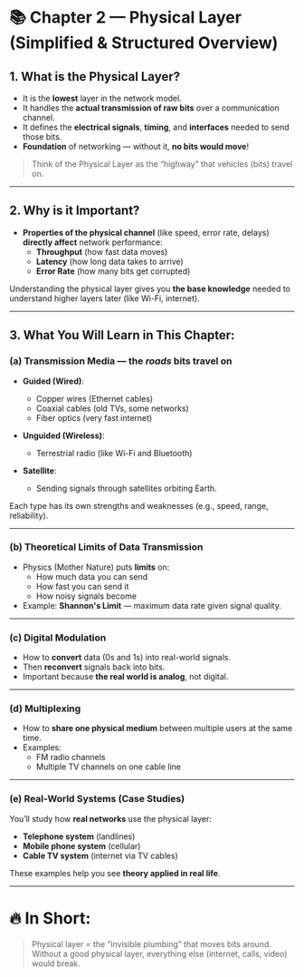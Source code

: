# 📚 Chapter 2 — Physical Layer (Simplified & Structured Overview)

## 1. What is the Physical Layer?
- It is the **lowest** layer in the network model.
- It handles the **actual transmission of raw bits** over a communication channel.
- It defines the **electrical signals**, **timing**, and **interfaces** needed to send those bits.
- **Foundation** of networking — without it, **no bits would move**!

> Think of the Physical Layer as the “highway” that vehicles (bits) travel on.

---

## 2. Why is it Important?
- **Properties of the physical channel** (like speed, error rate, delays) **directly affect** network performance:
  - **Throughput** (how fast data moves)
  - **Latency** (how long data takes to arrive)
  - **Error Rate** (how many bits get corrupted)

Understanding the physical layer gives you **the base knowledge** needed to understand higher layers later (like Wi-Fi, internet).

---

## 3. What You Will Learn in This Chapter:

### (a) Transmission Media — the *roads* bits travel on
- **Guided (Wired)**:  
  - Copper wires (Ethernet cables)  
  - Coaxial cables (old TVs, some networks)  
  - Fiber optics (very fast internet)
  
- **Unguided (Wireless)**:  
  - Terrestrial radio (like Wi-Fi and Bluetooth)

- **Satellite**:  
  - Sending signals through satellites orbiting Earth.

Each type has its own strengths and weaknesses (e.g., speed, range, reliability).

---

### (b) Theoretical Limits of Data Transmission
- Physics (Mother Nature) puts **limits** on:
  - How much data you can send
  - How fast you can send it
  - How noisy signals become
- Example: **Shannon's Limit** — maximum data rate given signal quality.

---

### (c) Digital Modulation
- How to **convert** data (0s and 1s) into real-world signals.
- Then **reconvert** signals back into bits.
- Important because **the real world is analog**, not digital.

---

### (d) Multiplexing
- How to **share one physical medium** between multiple users at the same time.
- Examples:  
  - FM radio channels  
  - Multiple TV channels on one cable line

---

### (e) Real-World Systems (Case Studies)
You’ll study how **real networks** use the physical layer:
- **Telephone system** (landlines)
- **Mobile phone system** (cellular)
- **Cable TV system** (internet via TV cables)

These examples help you see **theory applied in real life**.

---

# 🔥 In Short:
> Physical layer = the “invisible plumbing” that moves bits around.  
> Without a good physical layer, everything else (internet, calls, video) would break.
